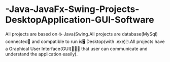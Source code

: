 # -Java-JavaFx-Swing-Projects-DesktopApplication-GUI-Software
All projects are based on ☕ Java(Swing.All projects are database(MySql) connected📂 and compatible to run is🖥️ Desktop(with .exe)🖱️.All projects have a Graphical User Interface(GUI)👨🏻‍💻 that user can communicate and understand the application easily).

